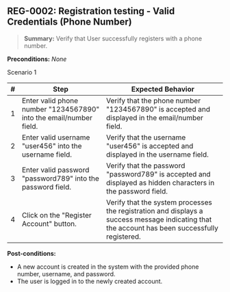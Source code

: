 ## **REG-0002:** Registration testing - Valid Credentials (Phone Number)

> **Summary:** Verify that User successfully registers with a phone number.  <br>

**Preconditions:** _None_

Scenario 1

 | \# | Step | Expected Behavior |
 |----|------|-------------------|
 |  1 | Enter valid phone number "1234567890" into the email/number field.     | Verify that the phone number "1234567890" is accepted and displayed in the email/number field.   |
 |  2 | Enter valid username "user456" into the username field.     | Verify that the username "user456" is accepted and displayed in the username field.   |
 |  3 | Enter valid password "password789" into the password field.    | Verify that the password "password789" is accepted and displayed as hidden characters in the password field.   |
 |  4 | Click on the "Register Account" button.    | Verify that the system processes the registration and displays a success message indicating that the account has been successfully registered.   |

**Post-conditions:**

 - A new account is created in the system with the provided phone number, username, and password.
 - The user is logged in to the newly created account.

